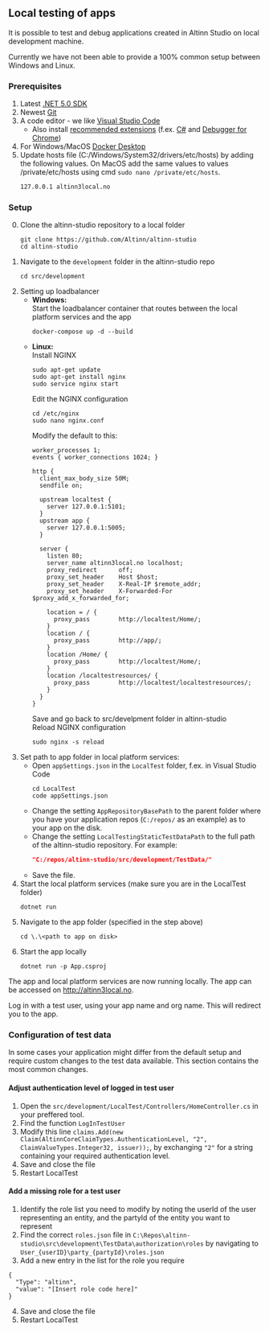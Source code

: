 ## Local testing of apps

It is possible to test and debug applications created in Altinn Studio on local development machine.

Currently we have not been able to provide a 100% common setup between Windows and Linux.



### Prerequisites

1. Latest [.NET 5.0 SDK](https://dotnet.microsoft.com/download/dotnet/5.0)
2. Newest [Git](https://git-scm.com/downloads)
3. A code editor - we like [Visual Studio Code](https://code.visualstudio.com/Download)
    - Also install [recommended extensions](https://code.visualstudio.com/docs/editor/extension-gallery#_workspace-recommended-extensions) (f.ex. [C#](https://marketplace.visualstudio.com/items?itemName=ms-vscode.csharp) and [Debugger for Chrome](https://marketplace.visualstudio.com/items?itemName=msjsdiag.debugger-for-chrome))
4. For Windows/MacOS [Docker Desktop](https://www.docker.com/products/docker-desktop)
5. Update hosts file (C:/Windows/System32/drivers/etc/hosts) by adding the following values. On MacOS add the same values to values /private/etc/hosts using cmd `sudo nano /private/etc/hosts`.
   ```txt
   127.0.0.1 altinn3local.no
   ```

### Setup

0. Clone the altinn-studio repository to a local folder
   ```shell
   git clone https://github.com/Altinn/altinn-studio
   cd altinn-studio
   ```
1. Navigate to the `development` folder in the altinn-studio repo
   ```shell
   cd src/development
   ```
2. Setting up loadbalancer
   - **Windows:**  
     Start the loadbalancer container that routes between the local platform services and the app
     ```shell
     docker-compose up -d --build
     ```
   - **Linux:**  
     Install NGINX
     ```shell
     sudo apt-get update
     sudo apt-get install nginx
     sudo service nginx start
     ```
     Edit the NGINX configuration
     ```shell
     cd /etc/nginx
     sudo nano nginx.conf
     ```
     Modify the default to this:
     ```nginx
     worker_processes 1;
     events { worker_connections 1024; }

     http { 
       client_max_body_size 50M;
       sendfile on;
       
       upstream localtest {
         server 127.0.0.1:5101;
       }
       upstream app {
         server 127.0.0.1:5005;
       }
       
       server {
         listen 80;
         server_name altinn3local.no localhost;
         proxy_redirect      off;
         proxy_set_header    Host $host;
         proxy_set_header    X-Real-IP $remote_addr;
         proxy_set_header    X-Forwarded-For $proxy_add_x_forwarded_for;

         location = / {
           proxy_pass        http://localtest/Home/;
         }
         location / {
           proxy_pass        http://app/;
         }
         location /Home/ {
           proxy_pass        http://localtest/Home/;
         }
         location /localtestresources/ {
           proxy_pass        http://localtest/localtestresources/;
         }
       }
     }
     ```
     Save and go back to src/develpment folder in altinn-studio  
     Reload NGINX configuration
     ```shell
     sudo nginx -s reload
     ```
3. Set path to app folder in local platform services:
   - Open `appSettings.json` in the `LocalTest` folder, f.ex. in Visual Studio Code
     ```shell
     cd LocalTest
     code appSettings.json
     ```
   - Change the setting `AppRepositoryBasePath` to the parent folder where you have your application repos (`C:/repos/` as an example) as  to your app on the disk.
   - Change the setting `LocalTestingStaticTestDataPath` to the full path of the altinn-studio repository.
     For example:  
     ```json
     "C:/repos/altinn-studio/src/development/TestData/"
     ```
   - Save the file.
4. Start the local platform services (make sure you are in the LocalTest folder)
   ```shell
   dotnet run
   ```
5. Navigate to the app folder (specified in the step above)
   ```shell
   cd \.\<path to app on disk>
   ```
6. Start the app locally
   ```shell
   dotnet run -p App.csproj
   ```

The app and local platform services are now running locally. The app can be accessed on <http://altinn3local.no>.

Log in with a test user, using your app name and org name. This will redirect you to the app.

### Configuration of test data

In some cases your application might differ from the default setup and require custom changes to the test data available. 
This section contains the most common changes.

#### Adjust authentication level of logged in test user
1. Open the `src/development/LocalTest/Controllers/HomeController.cs` in your preffered tool. 
2. Find the function `LogInTestUser` 
3. Modify this line `claims.Add(new Claim(AltinnCoreClaimTypes.AuthenticationLevel, "2", ClaimValueTypes.Integer32, issuer));`,
by exchanging `"2"` for a string containing your required authentication level.
4. Save and close the file
5. Restart LocalTest

#### Add a missing role for a test user
1. Identify the role list you need to modify by noting the userId of the user representing an entity, and the partyId of the entity you want to represent
2. Find the correct `roles.json` file in `C:\Repos\altinn-studio\src\development\TestData\authorization\roles` by navigating to `User_{userID}\party_{partyId}\roles.json`
3. Add a new entry in the list for the role you require 

  ```
  {
    "Type": "altinn",
    "value": "[Insert role code here]"
  }
  ```
4. Save and close the file
5. Restart LocalTest

